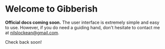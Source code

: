 # Welcome to Gibberish

**Official docs coming soon.** The user interface is extremely simple and easy to use. However, if you do need a guiding hand, don't hesitate to contact me at nilslockean@gmail.com.

Check back soon!
